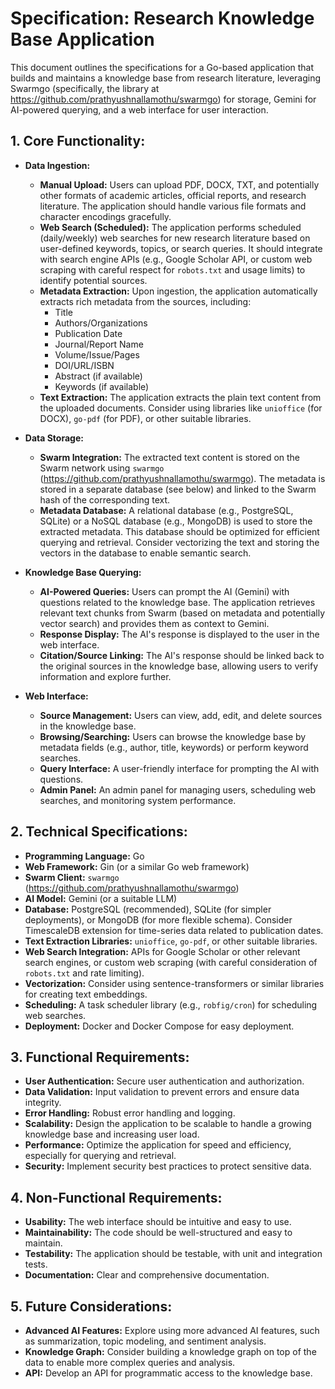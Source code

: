 # Specification: Research Knowledge Base Application

This document outlines the specifications for a Go-based application that builds and maintains a knowledge base from research literature, leveraging Swarmgo (specifically, the library at https://github.com/prathyushnallamothu/swarmgo) for storage, Gemini for AI-powered querying, and a web interface for user interaction.

## 1. Core Functionality:

* **Data Ingestion:**
    * **Manual Upload:** Users can upload PDF, DOCX, TXT, and potentially other formats of academic articles, official reports, and research literature. The application should handle various file formats and character encodings gracefully.
    * **Web Search (Scheduled):** The application performs scheduled (daily/weekly) web searches for new research literature based on user-defined keywords, topics, or search queries. It should integrate with search engine APIs (e.g., Google Scholar API, or custom web scraping with careful respect for `robots.txt` and usage limits) to identify potential sources.
    * **Metadata Extraction:** Upon ingestion, the application automatically extracts rich metadata from the sources, including:
        * Title
        * Authors/Organizations
        * Publication Date
        * Journal/Report Name
        * Volume/Issue/Pages
        * DOI/URL/ISBN
        * Abstract (if available)
        * Keywords (if available)
    * **Text Extraction:** The application extracts the plain text content from the uploaded documents. Consider using libraries like `unioffice` (for DOCX), `go-pdf` (for PDF), or other suitable libraries.

* **Data Storage:**
    * **Swarm Integration:** The extracted text content is stored on the Swarm network using `swarmgo` (https://github.com/prathyushnallamothu/swarmgo). The metadata is stored in a separate database (see below) and linked to the Swarm hash of the corresponding text.
    * **Metadata Database:** A relational database (e.g., PostgreSQL, SQLite) or a NoSQL database (e.g., MongoDB) is used to store the extracted metadata. This database should be optimized for efficient querying and retrieval. Consider vectorizing the text and storing the vectors in the database to enable semantic search.

* **Knowledge Base Querying:**
    * **AI-Powered Queries:** Users can prompt the AI (Gemini) with questions related to the knowledge base. The application retrieves relevant text chunks from Swarm (based on metadata and potentially vector search) and provides them as context to Gemini.
    * **Response Display:** The AI's response is displayed to the user in the web interface.
    * **Citation/Source Linking:** The AI's response should be linked back to the original sources in the knowledge base, allowing users to verify information and explore further.

* **Web Interface:**
    * **Source Management:** Users can view, add, edit, and delete sources in the knowledge base.
    * **Browsing/Searching:** Users can browse the knowledge base by metadata fields (e.g., author, title, keywords) or perform keyword searches.
    * **Query Interface:** A user-friendly interface for prompting the AI with questions.
    * **Admin Panel:** An admin panel for managing users, scheduling web searches, and monitoring system performance.

## 2. Technical Specifications:

* **Programming Language:** Go
* **Web Framework:** Gin (or a similar Go web framework)
* **Swarm Client:** `swarmgo` (https://github.com/prathyushnallamothu/swarmgo)
* **AI Model:** Gemini (or a suitable LLM)
* **Database:** PostgreSQL (recommended), SQLite (for simpler deployments), or MongoDB (for more flexible schema). Consider TimescaleDB extension for time-series data related to publication dates.
* **Text Extraction Libraries:** `unioffice`, `go-pdf`, or other suitable libraries.
* **Web Search Integration:** APIs for Google Scholar or other relevant search engines, or custom web scraping (with careful consideration of `robots.txt` and rate limiting).
* **Vectorization:** Consider using sentence-transformers or similar libraries for creating text embeddings.
* **Scheduling:** A task scheduler library (e.g., `robfig/cron`) for scheduling web searches.
* **Deployment:** Docker and Docker Compose for easy deployment.

## 3. Functional Requirements:

* **User Authentication:** Secure user authentication and authorization.
* **Data Validation:** Input validation to prevent errors and ensure data integrity.
* **Error Handling:** Robust error handling and logging.
* **Scalability:** Design the application to be scalable to handle a growing knowledge base and increasing user load.
* **Performance:** Optimize the application for speed and efficiency, especially for querying and retrieval.
* **Security:** Implement security best practices to protect sensitive data.

## 4. Non-Functional Requirements:

* **Usability:** The web interface should be intuitive and easy to use.
* **Maintainability:** The code should be well-structured and easy to maintain.
* **Testability:** The application should be testable, with unit and integration tests.
* **Documentation:** Clear and comprehensive documentation.

## 5. Future Considerations:

* **Advanced AI Features:** Explore using more advanced AI features, such as summarization, topic modeling, and sentiment analysis.
* **Knowledge Graph:** Consider building a knowledge graph on top of the data to enable more complex queries and analysis.
* **API:** Develop an API for programmatic access to the knowledge base.

